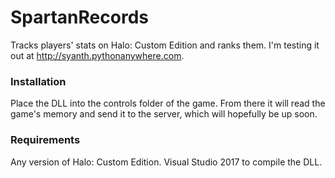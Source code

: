 # SpartanRecords
Tracks players' stats on Halo: Custom Edition and ranks them. I'm testing it out at http://syanth.pythonanywhere.com.

### Installation

Place the DLL into the controls folder of the game. From there it will read the game's memory and send it to the server, which will hopefully be up soon.

### Requirements

Any version of Halo: Custom Edition. Visual Studio 2017 to compile the DLL.
